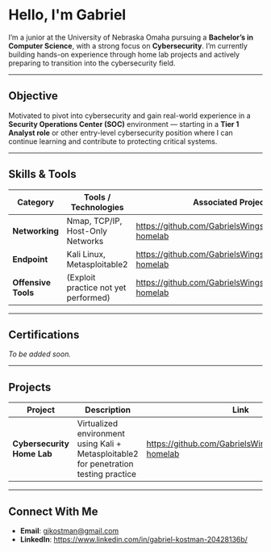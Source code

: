 # Hello, I'm Gabriel

I’m a junior at the University of Nebraska Omaha pursuing a **Bachelor’s in Computer Science**, with a strong focus on **Cybersecurity**. I’m currently building hands-on experience through home lab projects and actively preparing to transition into the cybersecurity field.

---

## Objective
Motivated to pivot into cybersecurity and gain real-world experience in a **Security Operations Center (SOC)** environment — starting in a **Tier 1 Analyst role** or other entry-level cybersecurity position where I can continue learning and contribute to protecting critical systems.

---

## Skills & Tools

| Category           | Tools / Technologies                                  | Associated Project |
|--------------------|------------------------------------------------------ |--------------------|
| **Networking**     | Nmap, TCP/IP, Host-Only Networks                      | https://github.com/GabrielsWings/cybersecurity-homelab |
| **Endpoint**       | Kali Linux, Metasploitable2                           | https://github.com/GabrielsWings/cybersecurity-homelab |
| **Offensive Tools**| (Exploit practice not yet performed)                  | https://github.com/GabrielsWings/cybersecurity-homelab |

---

## Certifications

*To be added soon.*

---

## Projects

| Project | Description | Link |
|--------|-------------|------|
| **Cybersecurity Home Lab** | Virtualized environment using Kali + Metasploitable2 for penetration testing practice | https://github.com/GabrielsWings/cybersecurity-homelab |

---

## Connect With Me

- **Email**: gjkostman@gmail.com  
- **LinkedIn**: https://www.linkedin.com/in/gabriel-kostman-20428136b/
